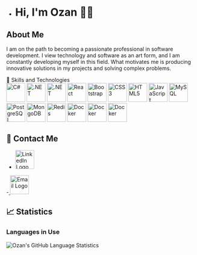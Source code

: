 - # Hi, I'm Ozan 🌙💫



## About Me
I am on the path to becoming a passionate professional in software development. I view technology and software as an art form, and I am constantly developing myself in this field. What motivates me is producing innovative solutions in my projects and solving complex problems.



🚀 Skills and Technologies
<br />
<img src="https://upload.wikimedia.org/wikipedia/commons/4/4f/Csharp_Logo.png" alt="C#" width="50" /> 
<img src="https://upload.wikimedia.org/wikipedia/commons/thumb/e/ee/.NET_Core_Logo.svg/512px-.NET_Core_Logo.svg.png?20210328084203" alt=".NET" width="50" /> 
<img src="https://miro.medium.com/v2/resize:fit:1400/1*UyGBzvMRNQkOAXc6KBswew.jpeg" alt=".NET" width="50" /> 
<img src="https://upload.wikimedia.org/wikipedia/commons/a/a7/React-icon.svg" alt="React" width="50" /> 
<img src="https://upload.wikimedia.org/wikipedia/commons/b/b2/Bootstrap_logo.svg" alt="Bootstrap" width="50" /> 
<img src="https://upload.wikimedia.org/wikipedia/commons/thumb/d/d5/CSS3_logo_and_wordmark.svg/363px-CSS3_logo_and_wordmark.svg.png?20160530175649" alt="CSS3" width="50" /> 
<img src="https://upload.wikimedia.org/wikipedia/commons/6/61/HTML5_logo_and_wordmark.svg" alt="HTML5" width="50" /> 
<img src="https://upload.wikimedia.org/wikipedia/commons/6/6a/JavaScript-logo.png" alt="JavaScript" width="50" /> 
<img src="https://dataera.com.tr/wp-content/uploads/2018/07/mssql-logo-1.jpg" alt="MySQL" width="50" /> 
<img src="https://upload.wikimedia.org/wikipedia/commons/2/29/Postgresql_elephant.svg" alt="PostgreSQL" width="50" /> 
<img src="https://upload.wikimedia.org/wikipedia/commons/thumb/e/eb/Mongodb-ar21.svg/120px-Mongodb-ar21.svg.png?20230427111848" alt="MongoDB" width="50" /> 
<img src="https://upload.wikimedia.org/wikipedia/commons/thumb/6/64/Logo-redis.svg/512px-Logo-redis.svg.png?20210820223643" alt="Redis" width="50" /> 
<img src="https://upload.wikimedia.org/wikipedia/commons/thumb/a/a7/Docker-svgrepo-com.svg/600px-Docker-svgrepo-com.svg.png?20230427111848" alt="Docker" width="50" />
<img src="https://iterator-it.dk/wp-content/uploads/2023/04/SignalR.png" alt="Docker" width="50" />
<img src="https://upload.wikimedia.org/wikipedia/commons/7/71/RabbitMQ_logo.svg" alt="Docker" width="50" />




## 🔗 Contact Me
- <a href="https://www.linkedin.com/in/ozan-ulus/" target="_blank">
  <img src="https://upload.wikimedia.org/wikipedia/commons/c/ca/LinkedIn_logo_initials.png" alt="LinkedIn Logo" width="50" />
  </a>
  

-<a href="mailto:ilkerozanulus@gmail.com">
<img src="https://upload.wikimedia.org/wikipedia/commons/e/ec/Circle-icons-mail.svg" alt="Email Logo" width="50" />
</a> 






## 📈 Statistics
### Languages ​​in Use
![Ozan's GitHub Language Statistics](https://github-readme-stats.vercel.app/api/top-langs/?username=OzanUlus&layout=compact&theme=radical)



